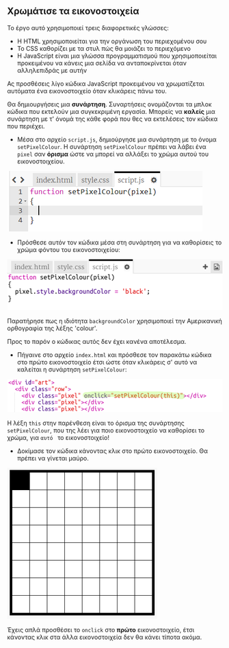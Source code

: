 ## Χρωμάτισε τα εικονοστοιχεία

Το έργο αυτό χρησιμοποιεί τρεις διαφορετικές γλώσσες:

+ Η HTML χρησιμοποιείται για την οργάνωση του περιεχομένου σου
+ Το CSS καθορίζει με τα στυλ πώς θα μοιάζει το περιεχόμενο
+ Η JavaScript είναι μια γλώσσα προγραμματισμού που χρησιμοποιείται προκειμένου να κάνεις μια σελίδα να ανταποκρίνεται όταν αλληλεπιδράς με αυτήν

Ας προσθέσεις λίγο κώδικα JavaScript προκειμένου να χρωματίζεται αυτόματα ένα εικονοστοιχείο όταν κλικάρεις πάνω του.

Θα δημιουργήσεις μια **συνάρτηση**. Συναρτήσεις ονομάζονται τα μπλοκ κώδικα που εκτελούν μια συγκεκριμένη εργασία. Μπορείς να **καλείς** μια συνάρτηση με τ' όνομά της κάθε φορά που θες να εκτελέσεις τον κώδικα που περιέχει.

+ Μέσα στο αρχείο `script.js`, δημιούργησε μια συνάρτηση με το όνομα `setPixelColour`. Η συνάρτηση `setPixelColour` πρέπει να λάβει ένα `pixel` σαν **όρισμα** ώστε να μπορεί να αλλάξει το χρώμα αυτού του εικονοστοιχείου.

![Δημιουργία συνάρτησης](images/create-function.png)

+ Πρόσθεσε αυτόν τον κώδικα μέσα στη συνάρτηση για να καθορίσεις το χρώμα φόντου του εικονοστοιχείου:

![στιγμιότυπο οθόνης](images/pixel-art-set-pixel-colour.png)

Παρατήρησε πως η ιδιότητα `backgroundColor` χρησιμοποιεί την Αμερικανική ορθογραφία της λέξης 'colour'.

Προς το παρόν ο κώδικας αυτός δεν έχει κανένα αποτέλεσμα.

+ Πήγαινε στο αρχείο `index.html` και πρόσθεσε τον παρακάτω κώδικα στο πρώτο εικονοστοιχείο έτσι ώστε όταν κλικάρεις σ' αυτό να καλείται η συνάρτηση `setPixelColour`:

![στιγμιότυπο οθόνης](images/pixel-art-onclick.png)

Η λέξη `this` στην παρένθεση είναι το όρισμα της συνάρτησης `setPixelColour`, που της λέει για ποιο εικονοστοιχείο να καθορίσει το χρώμα, για `αυτό ` το εικονοστοιχείο!

+ Δοκίμασε τον κώδικα κάνοντας κλικ στο πρώτο εικονοστοιχείο. Θα πρέπει να γίνεται μαύρο.

![στιγμιότυπο οθόνης](images/pixel-art-black.png)

Έχεις απλά προσθέσει το `onclick` στο **πρώτο** εικονοστοιχείο, έτσι κάνοντας κλικ στα άλλα εικονοστοιχεία δεν θα κάνει τίποτα ακόμα.